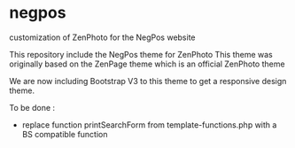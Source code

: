 # negpos
customization of ZenPhoto for the NegPos website

This repository include the NegPos theme for ZenPhoto
This theme was originally based on the ZenPage theme which is an official ZenPhoto theme

We are now including Bootstrap V3 to this theme to get a responsive design theme.

To be done :
 * replace function printSearchForm from template-functions.php with a BS compatible function
 
